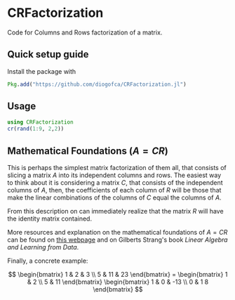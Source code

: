 # CRFactorization
Code for Columns and Rows factorization of a matrix.
 
 ## Quick setup guide
Install the package with 
```julia
Pkg.add("https://github.com/diogofca/CRFactorization.jl")
```

 ## Usage
```julia
using CRFactorization
cr(rand(1:9, 2,2))
```

 ## Mathematical Foundations ($A = CR$)
This is perhaps the simplest matrix factorization of them all, that consists of slicing a matrix $A$ into its independent columns and rows. The easiest way to think about it is considering a matrix $C$, that consists of the independent columns of $A$, then, the coefficients of each column of $R$ will be those that make the linear combinations of the columns of $C$ equal the columns of $A$.

From this description on can immediately realize that the matrix $R$ will have the identity matrix contained.

More resources and explanation on the mathematical foundations of $A = CR$ can be found on [this webpage](https://ocw.mit.edu/courses/18-065-matrix-methods-in-data-analysis-signal-processing-and-machine-learning-spring-2018/) and on Gilberts Strang's book *Linear Algebra and Learning from Data*.

Finally, a concrete example: 

$$ \begin{bmatrix} 1 & 2 & 3 \\ 5 & 11 & 23 \end{bmatrix} = 
\begin{bmatrix} 1 & 2 \\ 5 & 11 \end{bmatrix} \begin{bmatrix} 1 & 0 & -13 \\ 0 & 1 8 \end{bmatrix} $$
